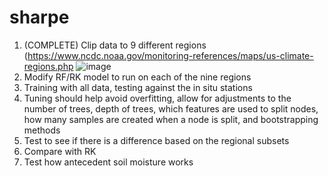 # sharpe
1. (COMPLETE) Clip data to 9 different regions (https://www.ncdc.noaa.gov/monitoring-references/maps/us-climate-regions.php ![image](https://user-images.githubusercontent.com/47426396/119890629-12242600-bf06-11eb-8d5e-6c391a1a3564.png)
2. Modify RF/RK model to run on each of the nine regions
3. Training with all data, testing against the in situ stations
4. Tuning should help avoid overfitting, allow for adjustments to the number of trees, depth of trees, which features are used to split nodes, how many samples are created when a node is split, and bootstrapping methods
5. Test to see if there is a difference based on the regional subsets
6. Compare with RK
7. Test how antecedent soil moisture works
